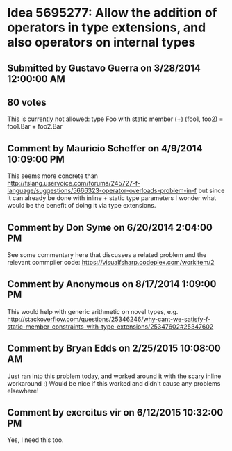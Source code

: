 # Idea 5695277: Allow the addition of operators in type extensions, and also operators on internal types #

## Submitted by Gustavo Guerra on 3/28/2014 12:00:00 AM

## 80 votes

This is currently not allowed:
type Foo with
static member (+) (foo1, foo2) = foo1.Bar + foo2.Bar




## Comment by Mauricio Scheffer on 4/9/2014 10:09:00 PM

This seems more concrete than http://fslang.uservoice.com/forums/245727-f-language/suggestions/5666323-operator-overloads-problem-in-f but since it can already be done with inline + static type parameters I wonder what would be the benefit of doing it via type extensions.

## Comment by Don Syme on 6/20/2014 2:04:00 PM

See some commentary here that discusses a related problem and the relevant commpiler code: https://visualfsharp.codeplex.com/workitem/2

## Comment by Anonymous on 8/17/2014 1:09:00 PM

This would help with generic arithmetic on novel types, e.g. http://stackoverflow.com/questions/25346246/why-cant-we-satisfy-f-static-member-constraints-with-type-extensions/25347602#25347602

## Comment by Bryan Edds on 2/25/2015 10:08:00 AM

Just ran into this problem today, and worked around it with the scary inline workaround :) Would be nice if this worked and didn't cause any problems elsewhere!

## Comment by exercitus vir on 6/12/2015 10:32:00 PM

Yes, I need this too.


